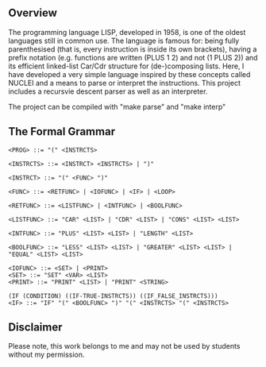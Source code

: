## Overview
The programming language LISP, developed in 1958, is one of the oldest languages still in common use. The language is famous for: being fully parenthesised (that is, every instruction is inside its own brackets), having a prefix notation (e.g. functions are written (PLUS 1 2) and not (1 PLUS 2)) and its efficient linked-list Car/Cdr structure for (de-)composing lists. Here, I have developed a very simple language inspired by these concepts called NUCLEI and a means to parse or interpret the instructions.
This project includes a recursvie descent parser as well as an interpreter.

The project can be compiled with "make parse" and "make interp"

## The Formal Grammar
    <PROG> ::= "(" <INSTRCTS>

    <INSTRCTS> ::= <INSTRCT> <INSTRCTS> | ")"

    <INSTRCT> ::= "(" <FUNC> ")"

    <FUNC> ::= <RETFUNC> | <IOFUNC> | <IF> | <LOOP>

    <RETFUNC> ::= <LISTFUNC> | <INTFUNC> | <BOOLFUNC>

    <LISTFUNC> ::= "CAR" <LIST> | "CDR" <LIST> | "CONS" <LIST> <LIST>

    <INTFUNC> ::= "PLUS" <LIST> <LIST> | "LENGTH" <LIST>

    <BOOLFUNC> ::= "LESS" <LIST> <LIST> | "GREATER" <LIST> <LIST> | "EQUAL" <LIST> <LIST>

    <IOFUNC> ::= <SET> | <PRINT>
    <SET> ::= "SET" <VAR> <LIST>
    <PRINT> ::= "PRINT" <LIST> | "PRINT" <STRING>

    (IF (CONDITION) ((IF-TRUE-INSTRCTS)) ((IF_FALSE_INSTRCTS)))
    <IF> ::= "IF" "(" <BOOLFUNC> ")" "(" <INSTRCTS> "(" <INSTRCTS>

## Disclaimer
Please note, this work belongs to me and may not be used by students without my permission.
